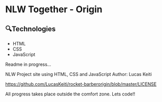 # NLW Together - Origin

## 🔍Technologies

- HTML
- CSS
- JavaScript

Readme in progress...

NLW Project site using HTML, CSS and JavaScript
Author: Lucas Keiti

https://github.com/LucasKeiti/rocket-barberorigin/blob/master/LICENSE

All progress takes place outside the comfort zone.
Lets code!!
